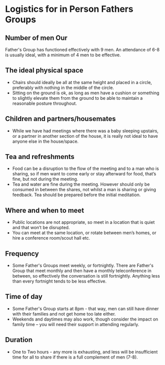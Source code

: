 # Logistics for in Person Fathers Groups

## Number of men Our 

Father's Group has functioned effectively with 9 men. An attendance of 6-8 is usually ideal, with a minimum of 4 men to be effective. 

## The ideal physical space 

- Chairs should ideally be all at the same height and placed in a circle, preferably with nothing in the middle of the circle. 
- Sitting on the ground is ok, as long as men have a cushion or something to slightly elevate them from the ground to be able to maintain a reasonable posture throughout. 

## Children and partners/housemates 
- While we have had meetings where there was a baby sleeping upstairs, or a partner in another section of the house, it is really not ideal to have anyone else in the house/space. 

## Tea and refreshments 
- Food can be a disruption to the flow of the meeting and to a man who is sharing, so if men want to come early or stay afterward for food, that’s fine, but not during the meeting. 
- Tea and water are fine during the meeting. However should only be consumed in between the shares, not whilst a man is sharing or giving feedback. Tea should be prepared before the initial meditation. 

## Where and when to meet 

- Public locations are not appropriate, so meet in a location that is quiet and that won’t be disrupted. 
- You can meet at the same location, or rotate between men’s homes, or hire a conference room/scout hall etc. 

## Frequency 

- Some Father's Groups meet weekly, or fortnightly. There are Father's Group that meet monthly and then have a monthly teleconference in between, so effectively the conversation is still fortnightly. Anything less than every fortnight tends to be less effective. 

## Time of day 
- Some Father's Group starts at 8pm - that way, men can still have dinner with their families and not get home too late either. 
- Weekends and daytimes may also work, though consider the impact on family time – you will need their support in attending regularly. 

## Duration 
- One to Two hours - any more is exhausting, and less will be insufficient time for all to share if there is a full complement of men (7-8). 
